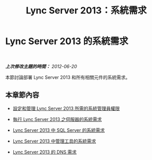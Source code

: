 ﻿---
title: Lync Server 2013：系統需求
TOCTitle: 系統需求
ms:assetid: 9d4d1e6f-f6ed-4263-8425-3f72b415e2a2
ms:mtpsurl: https://technet.microsoft.com/zh-tw/library/JJ205115(v=OCS.15)
ms:contentKeyID: 49291811
ms.date: 08/24/2015
mtps_version: v=OCS.15
ms.translationtype: HT
---

# Lync Server 2013 的系統需求

 

_**上次修改主題的時間：** 2012-06-20_

本節討論部署 Lync Server 2013 和所有相關元件的系統需求。

## 本章節內容

  - [設定和管理 Lync Server 2013 所需的系統管理員權限](lync-server-2013-administrator-rights-and-permissions-required-for-setup-and-administration.md)

  - [執行 Lync Server 2013 之伺服器的系統需求](lync-server-2013-system-requirements-for-servers-running-lync-server-2013.md)

  - [Lync Server 2013 中 SQL Server 的系統需求](lync-server-2013-system-requirements-for-sql-server.md)

  - [Lync Server 2013 中管理工具的系統需求](lync-server-2013-system-requirements-for-administration-tools.md)

  - [Lync Server 2013 的 DNS 需求](lync-server-2013-dns-requirements.md)

